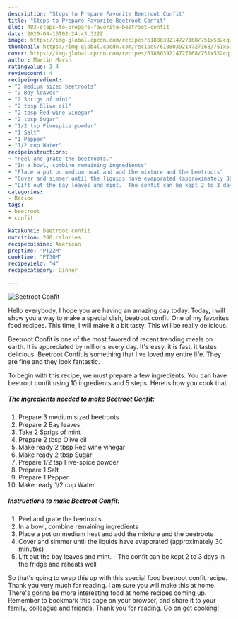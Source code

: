 ```yaml
---
description: "Steps to Prepare Favorite Beetroot Confit"
title: "Steps to Prepare Favorite Beetroot Confit"
slug: 483-steps-to-prepare-favorite-beetroot-confit
date: 2020-04-13T02:24:43.332Z
image: https://img-global.cpcdn.com/recipes/6188039214727168/751x532cq70/beetroot-confit-recipe-main-photo.jpg
thumbnail: https://img-global.cpcdn.com/recipes/6188039214727168/751x532cq70/beetroot-confit-recipe-main-photo.jpg
cover: https://img-global.cpcdn.com/recipes/6188039214727168/751x532cq70/beetroot-confit-recipe-main-photo.jpg
author: Martin Marsh
ratingvalue: 3.4
reviewcount: 4
recipeingredient:
- "3 medium sized beetroots"
- "2 Bay leaves"
- "2 Sprigs of mint"
- "2 tbsp Olive oil"
- "2 tbsp Red wine vinegar"
- "2 tbsp Sugar"
- "1/2 tsp Fivespice powder"
- "1 Salt"
- "1 Pepper"
- "1/2 cup Water"
recipeinstructions:
- "Peel and grate the beetroots."
- "In a bowl, combine remaining ingredients"
- "Place a pot on medium heat and add the mixture and the beetroots"
- "Cover and simmer until the liquids have evaporated (approximately 30 minutes)"
- "Lift out the bay leaves and mint.  The confit can be kept 2 to 3 days in the fridge and reheats well"
categories:
- Recipe
tags:
- beetroot
- confit

katakunci: beetroot confit 
nutrition: 280 calories
recipecuisine: American
preptime: "PT22M"
cooktime: "PT30M"
recipeyield: "4"
recipecategory: Dinner

---
```



![Beetroot Confit](https://img-global.cpcdn.com/recipes/6188039214727168/751x532cq70/beetroot-confit-recipe-main-photo.jpg)

Hello everybody, I hope you are having an amazing day today. Today, I will show you a way to make a special dish, beetroot confit. One of my favorites food recipes. This time, I will make it a bit tasty. This will be really delicious.

Beetroot Confit is one of the most favored of recent trending meals on earth. It is appreciated by millions every day. It's easy, it is fast, it tastes delicious. Beetroot Confit is something that I've loved my entire life. They are fine and they look fantastic.




To begin with this recipe, we must prepare a few ingredients. You can have beetroot confit using 10 ingredients and 5 steps. Here is how you cook that.

<!--inarticleads1-->

##### The ingredients needed to make Beetroot Confit:

1. Prepare 3 medium sized beetroots
1. Prepare 2 Bay leaves
1. Take 2 Sprigs of mint
1. Prepare 2 tbsp Olive oil
1. Make ready 2 tbsp Red wine vinegar
1. Make ready 2 tbsp Sugar
1. Prepare 1/2 tsp Five-spice powder
1. Prepare 1 Salt
1. Prepare 1 Pepper
1. Make ready 1/2 cup Water




<!--inarticleads2-->

##### Instructions to make Beetroot Confit:

1. Peel and grate the beetroots.
1. In a bowl, combine remaining ingredients
1. Place a pot on medium heat and add the mixture and the beetroots
1. Cover and simmer until the liquids have evaporated (approximately 30 minutes)
1. Lift out the bay leaves and mint.  - The confit can be kept 2 to 3 days in the fridge and reheats well




So that's going to wrap this up with this special food beetroot confit recipe. Thank you very much for reading. I am sure you will make this at home. There's gonna be more interesting food at home recipes coming up. Remember to bookmark this page on your browser, and share it to your family, colleague and friends. Thank you for reading. Go on get cooking!

